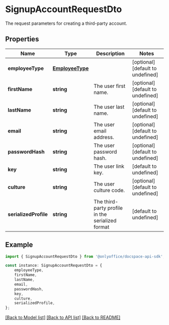 # SignupAccountRequestDto

The request parameters for creating a third-party account.

## Properties

Name | Type | Description | Notes
------------ | ------------- | ------------- | -------------
**employeeType** | [**EmployeeType**](EmployeeType.md) |  | [optional] [default to undefined]
**firstName** | **string** | The user first name. | [optional] [default to undefined]
**lastName** | **string** | The user last name. | [optional] [default to undefined]
**email** | **string** | The user email address. | [optional] [default to undefined]
**passwordHash** | **string** | The user password hash. | [optional] [default to undefined]
**key** | **string** | The user link key. | [default to undefined]
**culture** | **string** | The user culture code. | [optional] [default to undefined]
**serializedProfile** | **string** | The third-party profile in the serialized format | [default to undefined]

## Example

```typescript
import { SignupAccountRequestDto } from '@onlyoffice/docspace-api-sdk';

const instance: SignupAccountRequestDto = {
    employeeType,
    firstName,
    lastName,
    email,
    passwordHash,
    key,
    culture,
    serializedProfile,
};
```

[[Back to Model list]](../README.md#documentation-for-models) [[Back to API list]](../README.md#documentation-for-api-endpoints) [[Back to README]](../README.md)

